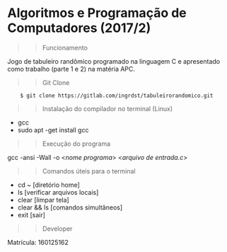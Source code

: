 # Algoritmos e Programação de Computadores (2017/2)

>> Funcionamento

Jogo de tabuleiro randômico programado na linguagem C e apresentado como trabalho (parte 1 e 2) na matéria APC.

>> Git Clone

```
    $ git clone https://gitlab.com/ingrdst/tabuleirorandomico.git
```

>> Instalação do compilador no terminal (Linux)

* gcc
* sudo apt -get install gcc

>> Execução do programa

gcc -ansi -Wall -o <*nome programa*> <*arquivo de entrada.c*>

>> Comandos úteis para o terminal

* cd ~ [diretório home]
* ls [verificar arquivos locais]
* clear [limpar tela]
* clear && ls [comandos simultâneos]
* exit [sair]


>> Developer

Matrícula: 160125162
